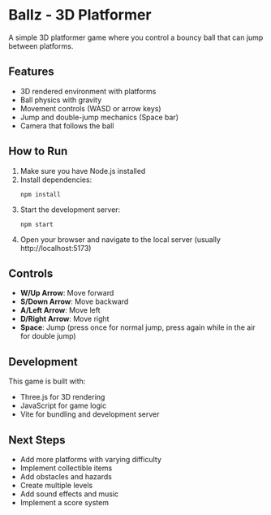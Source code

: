 # Ballz - 3D Platformer

A simple 3D platformer game where you control a bouncy ball that can jump between platforms.

## Features

- 3D rendered environment with platforms
- Ball physics with gravity
- Movement controls (WASD or arrow keys)
- Jump and double-jump mechanics (Space bar)
- Camera that follows the ball

## How to Run

1. Make sure you have Node.js installed
2. Install dependencies:
   ```
   npm install
   ```
3. Start the development server:
   ```
   npm start
   ```
4. Open your browser and navigate to the local server (usually http://localhost:5173)

## Controls

- **W/Up Arrow**: Move forward
- **S/Down Arrow**: Move backward
- **A/Left Arrow**: Move left
- **D/Right Arrow**: Move right
- **Space**: Jump (press once for normal jump, press again while in the air for double jump)

## Development

This game is built with:
- Three.js for 3D rendering
- JavaScript for game logic
- Vite for bundling and development server

## Next Steps

- Add more platforms with varying difficulty
- Implement collectible items
- Add obstacles and hazards
- Create multiple levels
- Add sound effects and music
- Implement a score system 